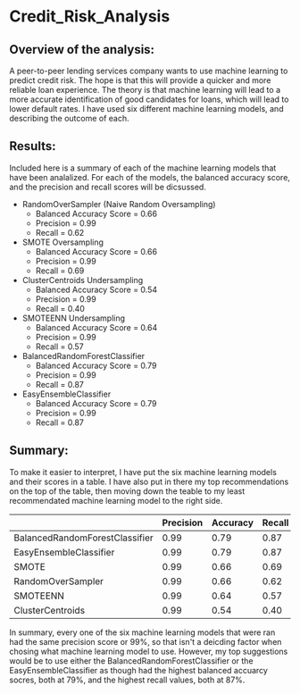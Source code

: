 # Credit_Risk_Analysis

## Overview of the analysis: 
A peer-to-peer lending services company wants to use machine learning to predict credit risk. The hope is that this will provide a quicker and more reliable loan experience. The theory is that machine learning will lead to a more accurate identification of good candidates for loans, which will lead to lower default rates. I have used six different machine learning models, and describing the outcome of each. 

## Results: 
Included here is a summary of each of the machine learning models that have been analalized. For each of the models, the balanced accuracy score, and the precision and recall scores will be dicsussed. 

* RandomOverSampler (Naive Random Oversampling)
   * Balanced Accuracy Score = 0.66
   * Precision = 0.99
   * Recall = 0.62
* SMOTE Oversampling 
   *   Balanced Accuracy Score = 0.66
   *   Precision = 0.99
   *   Recall = 0.69
* ClusterCentroids Undersampling
   *   Balanced Accuracy Score = 0.54
   *   Precision = 0.99
   *   Recall = 0.40
* SMOTEENN Undersampling
   *   Balanced Accuracy Score = 0.64
   *   Precision = 0.99
   *   Recall = 0.57
* BalancedRandomForestClassifier
   *   Balanced Accuracy Score = 0.79
   *   Precision = 0.99
   *   Recall = 0.87
* EasyEnsembleClassifier
   *   Balanced Accuracy Score = 0.79
   *   Precision = 0.99
   *   Recall = 0.87

## Summary: 
To make it easier to interpret, I have put the six machine learning models and their scores in a table. I have also put in there my top recommendations on the top of the table, then moving down the teable to my least recommendated machine learning model to the right side. 

|   |Precision | Accuracy   | Recall  |
|---|---|---|---|
|BalancedRandomForestClassifier   |0.99|0.79| 0.87|
|EasyEnsembleClassifier           |0.99|0.79|0.87|
|SMOTE                            |0.99|0.66|0.69|
|   RandomOverSampler             |0.99|0.66|0.62|
|SMOTEENN                         |0.99|0.64|0.57|
|ClusterCentroids                 |0.99|0.54|0.40|

In summary, every one of the six machine learning models that were ran had the same precision score or 99%, so that isn't a deicding factor when chosing what machine learning model to use. However, my top suggestions would be to use either the BalancedRandomForestClassifier or the EasyEnsembleClassifier as though had the highest balanced accuarcy socres, both at 79%, and the highest recall values, both at 87%. 
